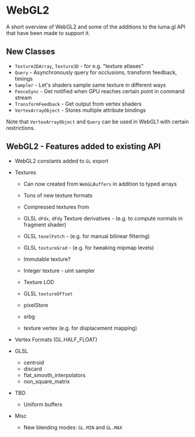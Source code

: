 # WebGL2

A short overview of WebGL2 and some of the additions to the luma.gl API that have been made to support it.

## New Classes

* `Texture2DArray`, `Texture3D` - for e.g. "texture atlases"
* `Query` - Asynchronously query for occlusions, transform feedback, timings
* `Sampler` - Let's shaders sample same texture in different ways
* `FenceSync` - Get notified when GPU reaches certain point in command stream
* `TransformFeedback` - Get output from vertex shaders
* `VertexArrayObject` - Stores multiple attribute bindings

Note that `VertexArrayObject` and `Query` can be used in WebGL1 with certain restrictions.

## WebGL2 - Features added to existing API

* WebGL2 constants added to `GL` export

* Textures
    * Can now created from `WebGLBuffers` in addition to typed arrays
    * Tons of new texture formats
    * Compressed textures from

    * GLSL `dFdx`, `dFdy` Texture derivatives - (e.g. to compute normals in fragment shader)
    * GLSL `texelFetch` - (e.g. for manual bilinear filtering)
    * GLSL `textureGrad` - (e.g. for tweaking mipmap levels)
    * Immutable texture?
    * Integer texture - uint sampler
    * Texture LOD
    * GLSL `textureOffset`
    * pixelStore
    * srbg
    * texture vertex (e.g. for displacement mapping)

* Vertex Formats (GL.HALF_FLOAT)

* GLSL
    * centroid
    * discard
    * flat_smooth_interpolators
    * non_square_matrix

* TBD
    * Uniform buffers

* Misc
    * New blending modes: `GL.MIN` and `GL.MAX`
